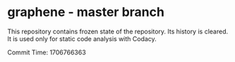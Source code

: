 # graphene - master branch

This repository contains frozen state of the repository.
Its history is cleared. It is used only for static code
analysis with Codacy.

Commit Time: 1706766363